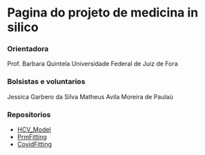 # Pagina do projeto de medicina in silico 

### Orientadora

Prof. Barbara Quintela 
Universidade Federal de Juiz de Fora

### Bolsistas e voluntarios

Jessica Garbero da Silva
Matheus Avila Moreira de Paulaù

### Repositorios

- [HCV_Model](https://github.com/quintelabm/HCV_Model)
- [PrmFitting](https://github.com/quintelabm/PrmFitting)
- [CovidFitting](https://github.com/Matheus-Avila/CovidFitting)

